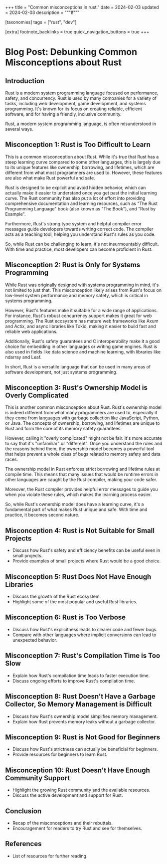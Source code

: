 
+++
title = "Common misconceptions in rust."
date = 2024-02-03
updated = 2024-02-03
description = """I!"""

[taxonomies]
tags = ["rust", "dev"]

[extra]
footnote_backlinks = true
quick_navigation_buttons = true
+++

# Blog Post: Debunking Common Misconceptions about Rust

## Introduction
Rust is a modern system programming language focused on performance, safety, and concurrency. Rust is used by many companies for a variety of tasks, including web development, game development, and systems programming. It's known for its focus on creating reliable, efficient software, and for having a friendly, inclusive community.

Rust, a modern system programming language, is often misunderstood in several ways.

## Misconception 1: Rust is Too Difficult to Learn
This is a common misconception about Rust. While it's true that Rust has a steep learning curve compared to some other languages, this is largely due to its unique features like ownership, borrowing, and lifetimes, which are different from what most programmers are used to. However, these features are also what make Rust powerful and safe.

Rust is designed to be explicit and avoid hidden behavior, which can actually make it easier to understand once you get past the initial learning curve. The Rust community has also put a lot of effort into providing comprehensive documentation and learning resources, such as "The Rust Programming Language" book (also known as "The Book"), and "Rust by Example".

Furthermore, Rust's strong type system and helpful compiler error messages guide developers towards writing correct code. The compiler acts as a teaching tool, helping you understand Rust's rules as you code.

So, while Rust can be challenging to learn, it's not insurmountably difficult. With time and practice, most developers can become proficient in Rust.

## Misconception 2: Rust is Only for Systems Programming
While Rust was originally designed with systems programming in mind, it's not limited to just that. This misconception likely arises from Rust's focus on low-level system performance and memory safety, which is critical in systems programming.

However, Rust's features make it suitable for a wide range of applications. For instance, Rust's robust concurrency support makes it great for web programming. The Rust ecosystem has mature web frameworks like Axum and Actix, and async libraries like Tokio, making it easier to build fast and reliable web applications.

Additionally, Rust's safety guarantees and C interoperability make it a good choice for embedding in other languages or writing game engines. Rust is also used in fields like data science and machine learning, with libraries like ndarray and Leaf.

In short, Rust is a versatile language that can be used in many areas of software development, not just systems programming.

## Misconception 3: Rust's Ownership Model is Overly Complicated
This is another common misconception about Rust. Rust's ownership model is indeed different from what many programmers are used to, especially if they come from languages with garbage collection like JavaScript, Python, or Java. The concepts of ownership, borrowing, and lifetimes are unique to Rust and form the core of its memory safety guarantees.

However, calling it "overly complicated" might not be fair. It's more accurate to say that it's "unfamiliar" or "different". Once you understand the rules and the reasons behind them, the ownership model becomes a powerful tool that helps prevent a whole class of bugs related to memory safety and data races.

The ownership model in Rust enforces strict borrowing and lifetime rules at compile time. This means that many issues that would be runtime errors in other languages are caught by the Rust compiler, making your code safer.

Moreover, the Rust compiler provides helpful error messages to guide you when you violate these rules, which makes the learning process easier.

So, while Rust's ownership model does have a learning curve, it's a fundamental part of what makes Rust unique and safe. With time and practice, it becomes second nature.

## Misconception 4: Rust is Not Suitable for Small Projects
- Discuss how Rust's safety and efficiency benefits can be useful even in small projects.
- Provide examples of small projects where Rust would be a good choice.

## Misconception 5: Rust Does Not Have Enough Libraries
- Discuss the growth of the Rust ecosystem.
- Highlight some of the most popular and useful Rust libraries.

## Misconception 6: Rust is Too Verbose
- Discuss how Rust's explicitness leads to clearer code and fewer bugs.
- Compare with other languages where implicit conversions can lead to unexpected behavior.

## Misconception 7: Rust's Compilation Time is Too Slow
- Explain how Rust's compilation time leads to faster execution time.
- Discuss ongoing efforts to improve Rust's compilation time.

## Misconception 8: Rust Doesn't Have a Garbage Collector, So Memory Management is Difficult
- Discuss how Rust's ownership model simplifies memory management.
- Explain how Rust prevents memory leaks without a garbage collector.

## Misconception 9: Rust is Not Good for Beginners
- Discuss how Rust's strictness can actually be beneficial for beginners.
- Provide resources for beginners to learn Rust.

## Misconception 10: Rust Doesn't Have Enough Community Support
- Highlight the growing Rust community and the available resources.
- Discuss the active development and support for Rust.

## Conclusion
- Recap of the misconceptions and their rebuttals.
- Encouragement for readers to try Rust and see for themselves.

## References
- List of resources for further reading.